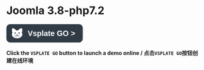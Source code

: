 # Joomla 3.8-php7.2

<a href="https://www.vsplate.com/?docker-compose=https://github.com/vsplate/dcenvs/joomla/3.8-php7.2"><img alt="VSPLATE GO" src="https://raw.githubusercontent.com/vsplate/images/master/vsgo_btn.png" width="200px"></a>

**Click the `VSPLATE GO` button to launch a demo online / 点击`VSPLATE GO`按钮创建在线环境**